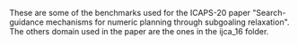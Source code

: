 These are some of the benchmarks used for the ICAPS-20 paper "Search-guidance mechanisms for numeric planning through subgoaling relaxation". The others domain used in the paper are the ones in the ijca_16 folder.